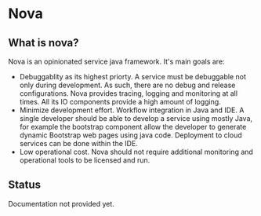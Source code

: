 # Nova
## What is nova?
Nova is an opinionated service java framework. It's main goals are:
* Debuggablity as its highest priorty. A service must be debuggable not only during development. As such, there are no debug and release configurations. Nova provides tracing, logging and monitoring at all times. All its IO components provide a high amount of logging.
* Minimize development effort. Workflow integration in Java and IDE. A single developer should be able to develop a service using mostly Java, for example the bootstrap component allow the developer to generate dynamic Bootstrap web pages using java code. Deployment to cloud services can be done within the IDE.
* Low operational cost. Nova should not require additional monitoring and operational tools to be licensed and run.

## Status
Documentation not provided yet. 

